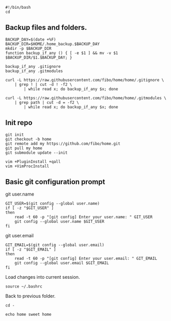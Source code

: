     #!/bin/bash
    cd

## Backup files and folders.

    BACKUP_DAY=$(date +%F)
    BACKUP_DIR=$HOME/.home_backup.$BACKUP_DAY
    mkdir -p $BACKUP_DIR
    function backup_if_any () { [ -e $1 ] && mv -v $1 $BACKUP_DIR/$1.$BACKUP_DAY; }

    backup_if_any .gitignore
    backup_if_any .gitmodules

    curl -L https://raw.githubusercontent.com/fibo/home/home/.gitignore \
        | grep ! | cut -d ! -f2 \
            | while read x; do backup_if_any $x; done

    curl -L https://raw.githubusercontent.com/fibo/home/home/.gitmodules \
        | grep path | cut -d = -f2 \
            | while read x; do backup_if_any $x; done

## Init repo

    git init
    git checkout -b home
    git remote add my https://github.com/fibo/home.git
    git pull my home
    git submodule update --init

    vim +PluginInstall +qall
    vim +VimProcInstall

## Basic git configuration prompt

git user.name

    GIT_USER=$(git config --global user.name)
    if [ -z "$GIT_USER" ]
    then
        read -t 60 -p "[git config] Enter your user.name: " GIT_USER
        git config --global user.name $GIT_USER
    fi

git user.email

    GIT_EMAIL=$(git config --global user.email)
    if [ -z "$GIT_EMAIL" ]
    then
        read -t 60 -p "[git config] Enter your user.email: " GIT_EMAIL
        git config --global user.email $GIT_EMAIL
    fi

Load changes into current session.

    source ~/.bashrc

Back to previous folder.

    cd -

    echo home sweet home

